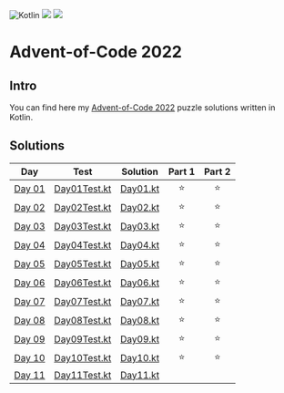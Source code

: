 ![Kotlin](https://img.shields.io/badge/Kotlin-grey?logo=Kotlin&style=for-the-badge)
![](https://img.shields.io/badge/📅%20days-10-005060?style=for-the-badge)
![](https://img.shields.io/badge/⭐%20stars-20-005060?style=for-the-badge)

# Advent-of-Code 2022

## Intro

You can find here my [Advent-of-Code 2022](https://adventofcode.com/2022) puzzle solutions written in Kotlin.

## Solutions

| Day                                            | Test                                                                                                                                  | Solution                                                                                                                      | Part 1 | Part 2 |
|------------------------------------------------|---------------------------------------------------------------------------------------------------------------------------------------|-------------------------------------------------------------------------------------------------------------------------------|:------:|:------:|
| [Day 01](https://adventofcode.com/2022/day/1)  | [Day01Test.kt](https://github.com/EmRe-One/advent-of-code-2022/blob/master/src/test/kotlin/tr/emreone/adventofcode/days/Day01Test.kt) | [Day01.kt](https://github.com/EmRe-One/advent-of-code-2022/blob/master/src/main/kotlin/tr/emreone/adventofcode/days/Day01.kt) |   ⭐    |   ⭐    |
| [Day 02](https://adventofcode.com/2022/day/2)  | [Day02Test.kt](https://github.com/EmRe-One/advent-of-code-2022/blob/master/src/test/kotlin/tr/emreone/adventofcode/days/Day02Test.kt) | [Day02.kt](https://github.com/EmRe-One/advent-of-code-2022/blob/master/src/main/kotlin/tr/emreone/adventofcode/days/Day02.kt) |   ⭐    |   ⭐    |
| [Day 03](https://adventofcode.com/2022/day/3)  | [Day03Test.kt](https://github.com/EmRe-One/advent-of-code-2022/blob/master/src/test/kotlin/tr/emreone/adventofcode/days/Day03Test.kt) | [Day03.kt](https://github.com/EmRe-One/advent-of-code-2022/blob/master/src/main/kotlin/tr/emreone/adventofcode/days/Day03.kt) |   ⭐    |   ⭐    |
| [Day 04](https://adventofcode.com/2022/day/4)  | [Day04Test.kt](https://github.com/EmRe-One/advent-of-code-2022/blob/master/src/test/kotlin/tr/emreone/adventofcode/days/Day04Test.kt) | [Day04.kt](https://github.com/EmRe-One/advent-of-code-2022/blob/master/src/main/kotlin/tr/emreone/adventofcode/days/Day04.kt) |   ⭐    |   ⭐    |
| [Day 05](https://adventofcode.com/2022/day/5)  | [Day05Test.kt](https://github.com/EmRe-One/advent-of-code-2022/blob/master/src/test/kotlin/tr/emreone/adventofcode/days/Day05Test.kt) | [Day05.kt](https://github.com/EmRe-One/advent-of-code-2022/blob/master/src/main/kotlin/tr/emreone/adventofcode/days/Day05.kt) |   ⭐    |   ⭐    |
| [Day 06](https://adventofcode.com/2022/day/6)  | [Day06Test.kt](https://github.com/EmRe-One/advent-of-code-2022/blob/master/src/test/kotlin/tr/emreone/adventofcode/days/Day06Test.kt) | [Day06.kt](https://github.com/EmRe-One/advent-of-code-2022/blob/master/src/main/kotlin/tr/emreone/adventofcode/days/Day06.kt) |   ⭐    |   ⭐    |
| [Day 07](https://adventofcode.com/2022/day/7)  | [Day07Test.kt](https://github.com/EmRe-One/advent-of-code-2022/blob/master/src/test/kotlin/tr/emreone/adventofcode/days/Day07Test.kt) | [Day07.kt](https://github.com/EmRe-One/advent-of-code-2022/blob/master/src/main/kotlin/tr/emreone/adventofcode/days/Day07.kt) |   ⭐    |   ⭐    |
| [Day 08](https://adventofcode.com/2022/day/8)  | [Day08Test.kt](https://github.com/EmRe-One/advent-of-code-2022/blob/master/src/test/kotlin/tr/emreone/adventofcode/days/Day08Test.kt) | [Day08.kt](https://github.com/EmRe-One/advent-of-code-2022/blob/master/src/main/kotlin/tr/emreone/adventofcode/days/Day08.kt) |   ⭐    |   ⭐    |
| [Day 09](https://adventofcode.com/2022/day/9)  | [Day09Test.kt](https://github.com/EmRe-One/advent-of-code-2022/blob/master/src/test/kotlin/tr/emreone/adventofcode/days/Day09Test.kt) | [Day09.kt](https://github.com/EmRe-One/advent-of-code-2022/blob/master/src/main/kotlin/tr/emreone/adventofcode/days/Day09.kt) |   ⭐    |   ⭐    |
| [Day 10](https://adventofcode.com/2022/day/10) | [Day10Test.kt](https://github.com/EmRe-One/advent-of-code-2022/blob/master/src/test/kotlin/tr/emreone/adventofcode/days/Day10Test.kt) | [Day10.kt](https://github.com/EmRe-One/advent-of-code-2022/blob/master/src/main/kotlin/tr/emreone/adventofcode/days/Day10.kt) |   ⭐    |   ⭐    |
| [Day 11](https://adventofcode.com/2022/day/11) | [Day11Test.kt](https://github.com/EmRe-One/advent-of-code-2022/blob/master/src/test/kotlin/tr/emreone/adventofcode/days/Day11Test.kt) | [Day11.kt](https://github.com/EmRe-One/advent-of-code-2022/blob/master/src/main/kotlin/tr/emreone/adventofcode/days/Day11.kt) |        |        |
<!-- $1 -->
